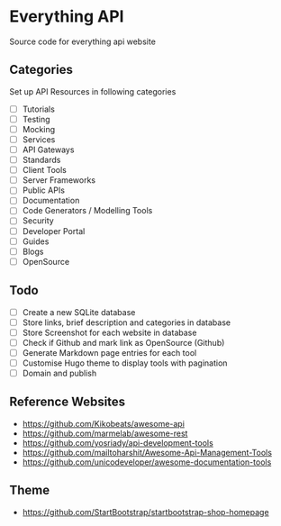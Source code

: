 # Everything API 

Source code for everything api website

## Categories

Set up API Resources in following categories

- [ ] Tutorials
- [ ] Testing
- [ ] Mocking
- [ ] Services
- [ ] API Gateways
- [ ] Standards
- [ ] Client Tools
- [ ] Server Frameworks
- [ ] Public APIs
- [ ] Documentation
- [ ] Code Generators / Modelling Tools
- [ ] Security
- [ ] Developer Portal
- [ ] Guides
- [ ] Blogs
- [ ] OpenSource

## Todo

- [ ] Create a new SQLite database
- [ ] Store links, brief description and categories in database
- [ ] Store Screenshot for each website in database
- [ ] Check if Github and mark link as OpenSource (Github)
- [ ] Generate Markdown page entries for each tool
- [ ] Customise Hugo theme to display tools with pagination
- [ ] Domain and publish

## Reference Websites

- https://github.com/Kikobeats/awesome-api
- https://github.com/marmelab/awesome-rest
- https://github.com/yosriady/api-development-tools
- https://github.com/mailtoharshit/Awesome-Api-Management-Tools
- https://github.com/unicodeveloper/awesome-documentation-tools

## Theme

- https://github.com/StartBootstrap/startbootstrap-shop-homepage

